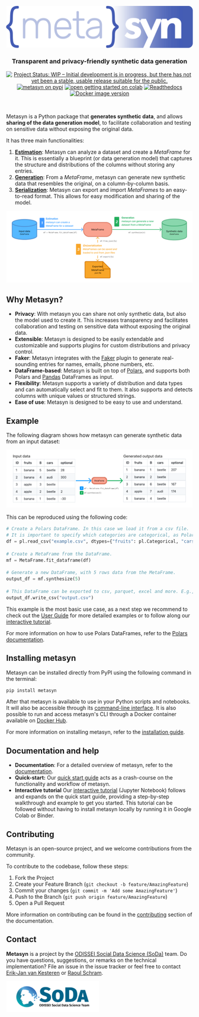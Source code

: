 <p align="center">
  <img src="docs/source/images/logos/blue.svg" width="600px" alt="Metasyn logo"></img>
  <h3 align="center">Transparent and privacy-friendly synthetic data generation</h3>
  <p align="center">
    <span>
        <a href="https://www.repostatus.org/#wip"><img src="https://www.repostatus.org/badges/latest/wip.svg" alt="Project Status: WIP – Initial development is in progress, but there has not yet been a stable, usable release suitable for the public."/></a>
        <a href="https://pypi.org/project/metasyn"><img src="https://img.shields.io/pypi/pyversions/metasyn" alt="metasyn on pypi"></img></a>
        <a href="https://colab.research.google.com/github/sodascience/metasyn/blob/main/examples/getting_started.ipynb"><img src="https://colab.research.google.com/assets/colab-badge.svg" alt="open getting started on colab"></img></a>
        <a href="https://metasyn.readthedocs.io/en/latest/index.html"><img src="https://readthedocs.org/projects/metasyn/badge/?version=latest" alt="Readthedocs"></img></a>
        <a href="https://hub.docker.com/r/sodateam/metasyn"><img src="https://img.shields.io/docker/v/sodateam/metasyn?logo=docker&label=docker&color=blue" alt="Docker image version"></img></a>
    </span>
  </p>
</p>
<br/>

Metasyn is a Python package that **generates synthetic data**, and allows **sharing of the data generation model**, to facilitate collaboration and testing on sensitive data without exposing the original data.

It has three main functionalities:

1. **[Estimation](https://metasynth.readthedocs.io/en/latest/usage/generating_metaframes.html)**: Metasyn can analyze a dataset and create a *MetaFrame* for it. This is essentially a blueprint (or data generation model) that captures the structure and distributions of the columns without storing any entries.
2. **[Generation](https://metasynth.readthedocs.io/en/latest/usage/generating_synthetic_data.html)**: From a *MetaFrame*, metasyn can generate new synthetic data that resembles the original, on a column-by-column basis. 
3. **[Serialization](https://metasynth.readthedocs.io/en/latest/usage/exporting_metaframes.html)**: Metasyn can export and import *MetaFrames* to an easy-to-read format. This allows for easy modification and sharing of the model.


![Metasyn Pipeline](docs/source/images/pipeline_basic.png)

## Why Metasyn?
- **Privacy**: With metasyn you can share not only synthetic data, but also the model used to create it. This increases transparency and facilitates collaboration and testing on sensitive data without exposing the original data.
- **Extensible**: Metasyn is designed to be easily extendable and customizable and supports plugins for custom distributions and privacy control.
- **Faker**: Metasyn integrates with the [Faker](https://faker.readthedocs.io/en/master/) plugin to generate real-sounding entries for names, emails, phone numbers, etc.
- **DataFrame-based**: Metasyn is built on top of [Polars](https://pola.rs/), and supports both Polars and [Pandas](https://pandas.pydata.org/) DataFrames as input.
- **Flexibility**: Metasyn supports a variety of distribution and data types and can automatically select and fit to them. It also supports and detects columns with unique values or structured strings.
- **Ease of use**: Metasyn is designed to be easy to use and understand.

## Example
The following diagram shows how metasyn can generate synthetic data from an input dataset:

![Example input and output](docs/source/images/example_input_output_concise.png)

This can be reproduced using the following code:


```python
# Create a Polars DataFrame. In this case we load it from a csv file.
# It is important to specify which categories are categorical, as Polars does not infer this automatically.
df = pl.read_csv("example.csv", dtypes={"fruits": pl.Categorical, "cars": pl.Categorical})

# Create a MetaFrame from the DataFrame.
mf = MetaFrame.fit_dataframe(df)

# Generate a new DataFrame, with 5 rows data from the MetaFrame.
output_df = mf.synthesize(5)

# This DataFrame can be exported to csv, parquet, excel and more. E.g., to csv:
output_df.write_csv("output.csv")
```

This example is the most basic use case, as a next step we recommend to check out the [User Guide](https://metasyn.readthedocs.io/en/latest/usage/usage.html) for more detailed examples or to follow along our [interactive tutorial](https://metasyn.readthedocs.io/en/latest/usage/interactive_tutorials.html). 

For more information on how to use Polars DataFrames, refer to the [Polars documentation](https://pola.rs/).


## Installing metasyn
Metasyn can be installed directly from PyPI using the following command in the terminal:

```sh
pip install metasyn
```

After that metasyn is available to use in your Python scripts and notebooks. It will also be accessible through its [command-line interface](https://metasyn.readthedocs.io/en/latest/usage/cli.html). It is also possible to run and access metasyn's CLI through a Docker container available on [Docker Hub](https://hub.docker.com/r/sodateam/metasyn).  

For more information on installing metasyn, refer to the [installation guide](https://metasyn.readthedocs.io/en/latest/usage/installation.html).


## Documentation and help
- **Documentation**: For a detailed overview of metasyn, refer to the [documentation](https://metasyn.readthedocs.io/en/latest/index.html). 
- **Quick-start:** Our [quick start guide](https://metasyn.readthedocs.io/en/latest/usage/quick_start.html) acts as a crash-course on the functionality and workflow of metasyn.
- **Interactive tutorial** Our [interactive tutorial](https://metasyn.readthedocs.io/en/latest/usage/interactive_tutorials.html) (Jupyter Notebook) follows and expands on the quick start guide, providing a step-by-step walkthrough and example to get you started. This tutorial can be followed without having to install metasyn locally by running it in Google Colab or Binder.

## Contributing
Metasyn is an open-source project, and we welcome contributions from the community.

To contribute to the codebase, follow these steps:
1. Fork the Project
2. Create your Feature Branch (`git checkout -b feature/AmazingFeature`)
3. Commit your changes (`git commit -m 'Add some AmazingFeature'`)
4. Push to the Branch (`git push origin feature/AmazingFeature`)
5. Open a Pull Request

More information on contributing can be found in the [contributing](https://metasyn.readthedocs.io/en/latest/developer/contributing.html) section of the documentation.


## Contact
**Metasyn** is a project by the [ODISSEI Social Data Science (SoDa)](https://odissei-data.nl/nl/soda/) team.
Do you have questions, suggestions, or remarks on the technical implementation? File an issue in the issue tracker or feel free to contact [Erik-Jan van Kesteren](https://github.com/vankesteren) or [Raoul Schram](https://github.com/qubixes).

<img src="docs/source/images/logos/soda.png" alt="SoDa logo" width="250px"/> 
